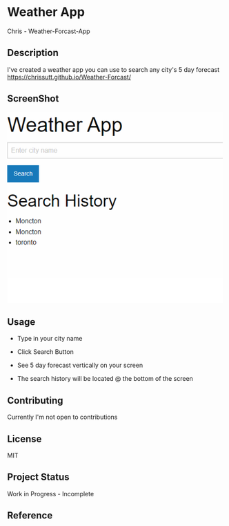 # Weather App

Chris - Weather-Forcast-App

## Description

I've created a weather app you can use to search any city's 5 day forecast
https://chrissutt.github.io/Weather-Forcast/


## ScreenShot
<img
  src="assets\images\weather-app.png"
  alt="weather app"
  style="display: left; margin: 0 auto; max-width: 500px">

## Usage

* Type in your city name

* Click Search Button

* See 5 day forecast vertically on your screen

* The search history will be located @ the bottom of the screen




## Contributing

Currently I'm not open to contributions

## License
MIT

## Project Status

Work in Progress - Incomplete


## Reference
